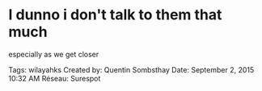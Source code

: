 # I dunno i don't talk to them that much
especially as we get closer

Tags: wilayahks
Created by: Quentin Sombsthay
Date: September 2, 2015 10:32 AM
Réseau: Surespot